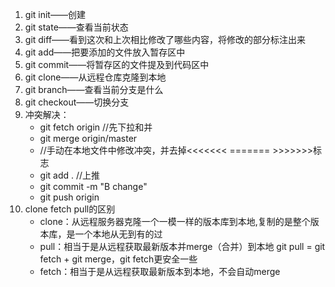 1. git init——创建
2. git state——查看当前状态
3. git diff——看到这次和上次相比修改了哪些内容，将修改的部分标注出来
4. git add——把要添加的文件放入暂存区中
5. git commit——将暂存区的文件提及到代码区中
6. git clone——从远程仓库克隆到本地
7. git branch——查看当前分支是什么
8. git checkout——切换分支
9. 冲突解决：
    * git fetch origin //先下拉和并
    * git merge origin/master
    * //手动在本地文件中修改冲突，并去掉<<<<<<< ======= >>>>>>>标志
    * git add .  //上推
    * git commit -m "B change"
    * git push origin
10. clone fetch pull的区别
    * clone：从远程服务器克隆一个一模一样的版本库到本地,复制的是整个版本库，是一个本地从无到有的过
    * pull：相当于是从远程获取最新版本并merge（合并）到本地 git pull = git fetch + git merge，git fetch更安全一些
    * fetch：相当于是从远程获取最新版本到本地，不会自动merge
